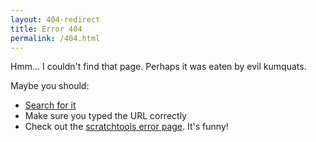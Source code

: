 ```yaml
---
layout: 404-redirect
title: Error 404
permalink: /404.html
---
```


Hmm... I couldn't find that page. Perhaps it was eaten by evil kumquats.

Maybe you should:
- [Search for it](/search?q=referrer)
- Make sure you typed the URL correctly
- Check out the [scratchtools error page](http://scratchtools.pw/this-will-cause-a-404-error-from-kyleplogames-dot-com). It's funny!
